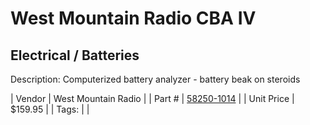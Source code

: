 # West Mountain Radio CBA IV
## Electrical / Batteries
Description: 	Computerized battery analyzer - battery beak on steroids 

| Vendor | West Mountain Radio | 
| Part # | [58250-1014](http://www.westmountainradio.com/product_info.php?products_id=cba4) | 
| Unit Price | $159.95 | 
| Tags: |  | 
